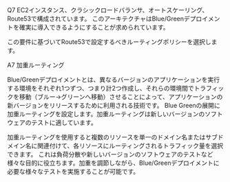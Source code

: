 Q7
EC2インスタンス、クラシックロードバランサ、オートスケーリング、Route53で構成されています。
このアーキテクチャはBlue/Greenデプロイメントを確実に導入できるようにすることが求められています。

この要件に基づいてRoute53で設定するべきルーティングポリシーを選択します。

A7
加重ルーティング

Blue/Greenデプロイメントとは、異なるバージョンのアプリケーションを実行する環境をそれぞれ1つずつ、つまり計2つ作成し、それらの環境間でトラフィックを移動（ブルー→グリーンへ移動）させることによって、アプリケーションの新バージョンをリリースするために利用される技術です。
Blue Greenの展開に加重ルーティングを設定します。加重ルーティングは新しいバージョンのソフトウェアのテストに適しています。

加重ルーティングを使用すると複数のリソースを単一のドメイン名またはサブドメイン名に関連付けて、各リソースにルーティングされるトラフィック量を選択できます。
これは負荷分散や新しいバージョンのソフトウェアのテストなど様々な目的に役立ちます。加重を調節しながら、Blue/Greenデプロイメントに必要な様々なテストを実施することが可能です。
